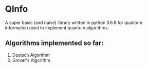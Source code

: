 # QInfo

A super basic (and naive) library written in python 3.6.6 for quantum information used to implement quantum algorithms. 

## Algorithms implemented so far:
1. Deutsch Algorithm
2. Grover's Algorithm
